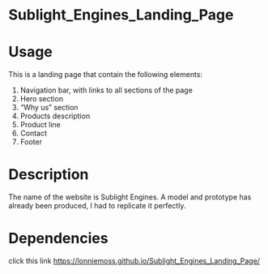 # Sublight_Engines_Landing_Page
# Usage
This is a landing page that contain the following elements:

1. Navigation bar, with links to all sections of the page
2. Hero section
3. “Why us” section
4. Products description
5. Product line
6. Contact
7. Footer


# Description

The name of the website is Sublight Engines.
A model and prototype has already been produced,  I had to replicate it perfectly.


# Dependencies

click this link
https://lonniemoss.github.io/Sublight_Engines_Landing_Page/
